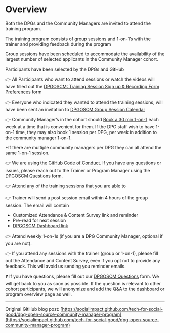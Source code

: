# Overview

Both the DPGs and the Community Managers are invited to attend the training program.

The training program consists of group sessions and 1-on-1’s with the trainer and providing feedback during the program

Group sessions have been scheduled to accommodate the availability of the largest number of selected applicants in the Community Manager cohort.  

Participants have been selected by the DPGs and GitHub

👉 All Participants who want to attend sessions or watch the videos will have filled out the [DPGOSCM: Training Session Sign up & Recording Form Preferences](https://docs.google.com/forms/d/e/1FAIpQLSe8XORO26z0GTK_EbLGQqTySZdCD4JKm1T6IDkIQkIZi7F5bw/viewform?usp=pp_url&entry.715977051=Yes) form

👉 Everyone who indicated they wanted to attend the training sessions, will have been sent an invitation to [DPGOSCM Group Session Calendar](calendar)

👉 Community Manager’s in the cohort should [Book a 30 min 1-on-1](https://calendar.app.google/rbxVyji7PUp7GwRB9) each week at a time that is convenient for them. If the DPG staff wish to have 1-on-1 time, they may also book 1 session per DPG, per week in addition to the community manager 1-on-1.

*If there are multiple community managers per DPG they can all attend the same 1-on-1 session.

👉 We are using the [GitHub Code of Conduct](https://docs.github.com/en/site-policy/github-terms/github-community-code-of-conduct).  If you have any questions or issues, please reach out to the Trainer or Program Manager using the [DPGOSCM Questions](https://docs.google.com/forms/d/e/1FAIpQLSdxl6nUoPpc9qsvQH91VKXx4JCLN0os7D8nkMiNGOBpkRaGkg/viewform) form.

👉 Attend any of the training sessions that you are able to

👉 Trainer will send a post session email within 4 hours of the group session.  The email will contain
- Customized Attendance & Content Survey link and reminder
- Pre-read for next session
- [DPGOSCM Dashboard link](index.md)

👉 Attend weekly 1-on-1s (if you are a DPG Community Manager, optional if you are not).

👉 If you attend any sessions with the trainer (group or 1-on-1), please fill out the Attendance and Content Survey, even if you opt not to provide any feedback.  This will avoid us sending you reminder emails.

❓ If you have questions, please fill out our [DPGOSCM Questions](https://docs.google.com/forms/d/e/1FAIpQLSdxl6nUoPpc9qsvQH91VKXx4JCLN0os7D8nkMiNGOBpkRaGkg/viewform) form.  We will get back to you as soon as possible.  If the question is relevant to other cohort participants, we will anonymize and add the Q&A to the dashboard or program overview page as well.

---
Original GitHub blog post: [https://socialimpact.github.com/tech-for-social-good/dpg-open-source-community-manager-program](https://socialimpact.github.com/tech-for-social-good/dpg-open-source-community-manager-program)
